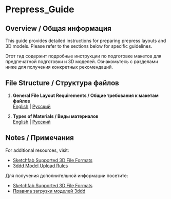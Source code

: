 # Prepress_Guide

## Overview / Общая информация

This guide provides detailed instructions for preparing prepress layouts and 3D models. Please refer to the sections below for specific guidelines.

Этот гид содержит подробные инструкции по подготовке макетов для предпечатной подготовки и 3D моделей. Ознакомьтесь с разделами ниже для получения конкретных рекомендаций.

## File Structure / Структура файлов

1. **General File Layout Requirements / Общие требования к макетам файлов**  
   [English](./File%20Package_requirements.md) | [Русский](./Требования_к_макетам_файлов.md)


2. **Types of Materials / Виды материалов**  
   [English](./Types_of_materials.md) | [Русский](./Виды%20материалов.md)


## Notes / Примечания

For additional resources, visit:  
- [Sketchfab Supported 3D File Formats](https://help.sketchfab.com/hc/en-us/articles/202508396-Supported-3D-File-Formats)  
- [3ddd Model Upload Rules](https://3ddd.ru/blog/post/pravila_zagruzki_modelei)

Для получения дополнительной информации посетите:  
- [Sketchfab Supported 3D File Formats](https://help.sketchfab.com/hc/en-us/articles/202508396-Supported-3D-File-Formats)  
- [Правила загрузки моделей 3ddd](https://3ddd.ru/blog/post/pravila_zagruzki_modelei)
